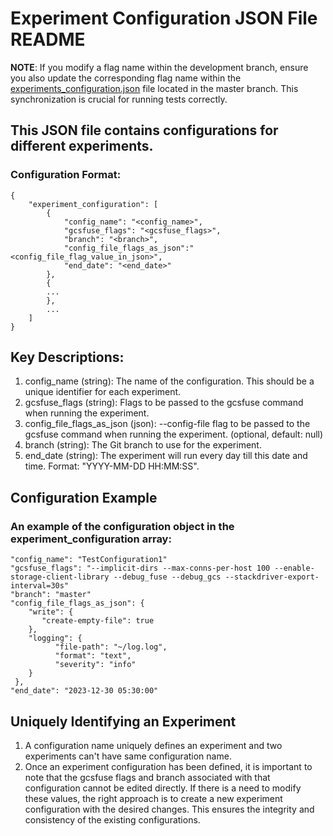 # Experiment Configuration JSON File README

**NOTE**: If you modify a flag name within the development branch, ensure you also 
update the corresponding flag name within the [experiments_configuration.json](https://github.com/GoogleCloudPlatform/gcsfuse/blob/master/perfmetrics/scripts/continuous_test/gcp_ubuntu/periodic_experiments/experiments_configuration.json) 
file located in the master branch. This synchronization is crucial for running tests correctly.

## This JSON file contains configurations for different experiments.
### Configuration Format:
```
{
    "experiment_configuration": [
        {
            "config_name": "<config_name>",
            "gcsfuse_flags": "<gcsfuse_flags>",
            "branch": "<branch>",
            "config_file_flags_as_json":"<config_file_flag_value_in_json>",
            "end_date": "<end_date>"
        },
        {
        ...
        },
        ...
    ]
}
```
## Key Descriptions:
1. config_name (string): The name of the configuration. This should be a unique identifier for each experiment.
2. gcsfuse_flags (string): Flags to be passed to the gcsfuse command when running the experiment.
3. config_file_flags_as_json (json): --config-file flag to be passed to the gcsfuse command when running the experiment. (optional, default: null)
4. branch (string): The Git branch to use for the experiment.
4. end_date (string): The experiment will run every day till this date and time. Format: "YYYY-MM-DD HH:MM:SS".

## Configuration Example
### An example of the configuration object in the experiment_configuration array:
```
"config_name": "TestConfiguration1"
"gcsfuse_flags": "--implicit-dirs --max-conns-per-host 100 --enable-storage-client-library --debug_fuse --debug_gcs --stackdriver-export-interval=30s"
"branch": "master"
"config_file_flags_as_json": {
    "write": {
       "create-empty-file": true
    },
    "logging": {
          "file-path": "~/log.log",
          "format": "text",
          "severity": "info"
    }
 },
"end_date": "2023-12-30 05:30:00"
```

## Uniquely Identifying an Experiment
1. A configuration name uniquely defines an experiment and two experiments can't have same configuration name.
2. Once an experiment configuration has been defined, it is important to note that the gcsfuse flags and branch associated with that configuration cannot be edited directly. If there is a need to modify these values, the right approach is to create a new experiment configuration with the desired changes. This ensures the integrity and consistency of the existing configurations.
